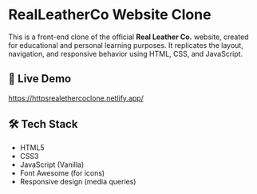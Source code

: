 
#  RealLeatherCo Website Clone

This is a front-end clone of the official **Real Leather Co.** website, created for educational and personal learning purposes. It replicates the layout, navigation, and responsive behavior using HTML, CSS, and JavaScript.

## 🔗 Live Demo
https://httpsrealethercoclone.netlify.app/

## 🛠️ Tech Stack

- HTML5
- CSS3
- JavaScript (Vanilla)
- Font Awesome (for icons)
- Responsive design (media queries)
  
